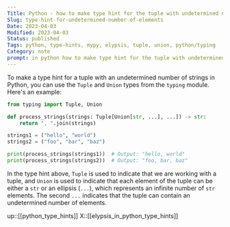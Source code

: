 ```yaml
---
Title: Python - how to make type hint for the tuple with undetermined number of strings?
Slug: type-hint-for-undetermined-number-of-elements
Date: 2023-04-03
Modified: 2023-04-03
Status: published
Tags: python, type-hints, mypy, elypsis, tuple, union, python/typing 
Category: note
prompt: in python how to make type hint for the tuple with undetermined number of strings
---
```


To make a type hint for a tuple with an undetermined number of strings in Python, you can use the `Tuple` and `Union` types from the `typing` module. Here's an example:

```python
from typing import Tuple, Union

def process_strings(strings: Tuple[Union[str, ...], ...]) -> str:
    return ", ".join(strings)

strings1 = ("hello", "world")
strings2 = ("foo", "bar", "baz")

print(process_strings(strings1))  # Output: "hello, world"
print(process_strings(strings2))  # Output: "foo, bar, baz"

```

In the type hint above, `Tuple` is used to indicate that we are working with a tuple, and `Union` is used to indicate that each element of the tuple can be either a `str` or an ellipsis (`...`), which represents an infinite number of `str` elements. The second `...` indicates that the tuple can contain an undetermined number of elements.

up::[[python_type_hints]]
X::[[elypsis_in_python_type_hints]]

